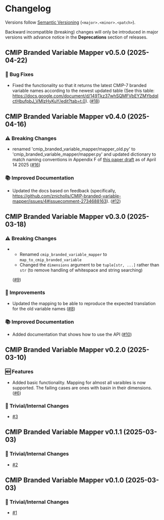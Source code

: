 # Changelog

Versions follow [Semantic Versioning](https://semver.org/) (`<major>.<minor>.<patch>`).

Backward incompatible (breaking) changes will only be introduced in major versions
with advance notice in the **Deprecations** section of releases.

<!--
You should *NOT* be adding new changelog entries to this file,
this file is managed by towncrier.
See `changelog/README.md`.

You *may* edit previous changelogs to fix problems like typo corrections or such.
To add a new changelog entry, please see
`changelog/README.md`
and https://pip.pypa.io/en/latest/development/contributing/#news-entries,
noting that we use the `changelog` directory instead of news,
markdown instead of restructured text and use slightly different categories
from the examples given in that link.
-->

<!-- towncrier release notes start -->

## CMIP Branded Variable Mapper v0.5.0 (2025-04-22)

### :bug: Bug Fixes

- Fixed the functionality so that it returns the latest CMIP-7 branded variable names according to the newest updated table (See this table: https://docs.google.com/document/d/149Tkz37whSQMFVbEYZMYbdqIctHbufpbJ_VMlzHyKuY/edit?tab=t.0). ([#18](https://github.com/znicholls/CMIP-branded-variables-mapper/pull/18))


## CMIP Branded Variable Mapper v0.4.0 (2025-04-16)

### :warning: Breaking Changes

- renamed 'cmip_branded_variable_mapper/mapper_old.py' to 'cmip_branded_variable_mapper/mapper.py'
  and updated dictionary to match naming conventions in Appendix F of [this paper draft](https://docs.google.com/document/d/19jzecgymgiiEsTDzaaqeLP6pTvLT-NzCMaq-wu-QoOc/edit?pli=1&tab=t.0) as of April 14 2025 ([#16](https://github.com/znicholls/CMIP-branded-variables-mapper/pull/16))

### :books: Improved Documentation

- Updated the docs based on feedback (specifically, https://github.com/znicholls/CMIP-branded-variable-mapper/issues/4#issuecomment-2734688163). ([#12](https://github.com/znicholls/CMIP-branded-variables-mapper/pull/12))


## CMIP Branded Variable Mapper v0.3.0 (2025-03-18)

### :warning: Breaking Changes

- - Renamed `cmip_branded_variable_mapper` to `map_to_cmip_branded_variable`
  - Changed the `dimensions` argument to be `tuple[str, ...]` rather than `str` (to remove handling of whitespace and string searching)

  ([#9](https://github.com/znicholls/CMIP-branded-variables-mapper/pull/9))

### :tada: Improvements

- Updated the mapping to be able to reproduce the expected translation for the old variable names ([#8](https://github.com/znicholls/CMIP-branded-variables-mapper/pull/8))

### :books: Improved Documentation

- Added documentation that shows how to use the API ([#10](https://github.com/znicholls/CMIP-branded-variables-mapper/pull/10))


## CMIP Branded Variable Mapper v0.2.0 (2025-03-10)

### 🆕 Features

- Added basic functionality. Mapping for almost all varaibles is now supported. The failing cases are ones with basin in their dimensions. ([#6](https://github.com/znicholls/CMIP-branded-variables-mapper/pull/6))

### 🔧 Trivial/Internal Changes

- [#3](https://github.com/znicholls/CMIP-branded-variables-mapper/pull/3)


## CMIP Branded Variable Mapper v0.1.1 (2025-03-03)

### 🔧 Trivial/Internal Changes

- [#2](https://github.com/znicholls/CMIP-branded-variables-scratch/pull/2)


## CMIP Branded Variable Mapper v0.1.0 (2025-03-03)

### 🔧 Trivial/Internal Changes

- [#1](https://github.com/znicholls/CMIP-branded-variables-scratch/pull/1)
